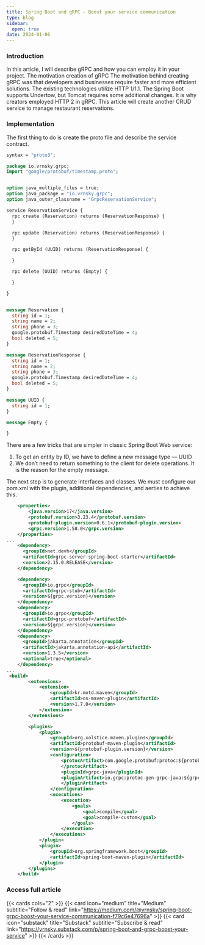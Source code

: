 ```yaml
---
title: Spring Boot and gRPC - Boost your service communication
type: blog
sidebar:
  open: true
date: 2024-01-06
---
```


### Introduction
In this article, I will describe gRPC and how you can employ it in your project.
The motivation creation of gRPC
The motivation behind creating gRPC was that developers and businesses require faster and more efficient solutions.
The existing technologies utilize HTTP 1/1.1. The Spring Boot supports Undertow, but Tomcat requires some additional changes.
It is why creators employed HTTP 2 in gRPC.
This article will create another CRUD service to manage restaurant reservations.

### Implementation
The first thing to do is create the proto file and describe the service contract.

```protobuf
syntax = "proto3";

package io.vrnsky.grpc;
import "google/protobuf/timestamp.proto";


option java_multiple_files = true;
option java_package = "io.vrnsky.grpc";
option java_outer_classname = "GrpcReservationService";

service ReservationService {
  rpc create (Reservation) returns (ReservationResponse) {
  }

  rpc update (Reservation) returns (ReservationResponse) {
  }

  rpc getById (UUID) returns (ReservationResponse) {

  }

  rpc delete (UUID) returns (Empty) {

  }

}


message Reservation {
  string id = 1;
  string name = 2;
  string phone = 3;
  google.protobuf.Timestamp desiredDateTime = 4;
  bool deleted = 5;
}

message ReservationResponse {
  string id = 1;
  string name = 2;
  string phone = 3;
  google.protobuf.Timestamp desiredDateTime = 4;
  bool deleted = 5;
}

message UUID {
  string id = 1;
}

message Empty {

}
```
There are a few tricks that are simpler in classic Spring Boot Web service:

1. To get an entity by ID, we have to define a new message type — UUID
2. We don’t need to return something to the client for delete operations. It is the reason for the empty message.

The next step is to generate interfaces and classes. We must configure our pom.xml with the plugin, additional dependencies, and aerties to achieve this.

```xml {filename="pom.xml"}
    <properties>
        <java.version>17</java.version>
        <protobuf.version>3.23.4</protobuf.version>
        <protobuf-plugin.version>0.6.1</protobuf-plugin.version>
        <grpc.version>1.58.0</grpc.version>
    </properties>
...
    <dependency>
      <groupId>net.devh</groupId>
      <artifactId>grpc-server-spring-boot-starter</artifactId>
      <version>2.15.0.RELEASE</version>
    </dependency>

    <dependency>
      <groupId>io.grpc</groupId>
      <artifactId>grpc-stub</artifactId>
      <version>${grpc.version}</version>
    </dependency>
    <dependency>
      <groupId>io.grpc</groupId>
      <artifactId>grpc-protobuf</artifactId>
      <version>${grpc.version}</version>
    </dependency>
    <dependency>
      <groupId>jakarta.annotation</groupId>
      <artifactId>jakarta.annotation-api</artifactId>
      <version>1.3.5</version>
      <optional>true</optional>
    </dependency>
...
 <build>
        <extensions>
            <extension>
                <groupId>kr.motd.maven</groupId>
                <artifactId>os-maven-plugin</artifactId>
                <version>1.7.0</version>
            </extension>
        </extensions>

        <plugins>
            <plugin>
                <groupId>org.xolstice.maven.plugins</groupId>
                <artifactId>protobuf-maven-plugin</artifactId>
                <version>${protobuf-plugin.version}</version>
                <configuration>
                    <protocArtifact>com.google.protobuf:protoc:${protobuf.version}:exe:${os.detected.classifier}
                    </protocArtifact>
                    <pluginId>grpc-java</pluginId>
                    <pluginArtifact>io.grpc:protoc-gen-grpc-java:${grpc.version}:exe:${os.detected.classifier}
                    </pluginArtifact>
                </configuration>
                <executions>
                    <execution>
                        <goals>
                            <goal>compile</goal>
                            <goal>compile-custom</goal>
                        </goals>
                    </execution>
                </executions>
            </plugin>
            <plugin>
                <groupId>org.springframework.boot</groupId>
                <artifactId>spring-boot-maven-plugin</artifactId>
            </plugin>
        </plugins>
    </build>
```

### Access full article
{{< cards cols="2" >}}
{{< card icon="medium" title="Medium" subtitle="Follow & read" link="https://medium.com/@vrnsky/spring-boot-grpc-boost-your-service-communication-f79c6e47696a" >}}
{{< card icon="substack" title="Substack" subtitle="Subscribe & read" link="https://vrnsky.substack.com/p/spring-boot-and-grpc-boost-your-service"  >}}
{{< /cards >}}
